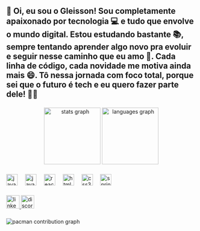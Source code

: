 <h2 align="left">👋 Oi, eu sou o Gleisson! Sou completamente apaixonado por tecnologia 💻 e tudo que envolve o mundo digital. Estou estudando bastante 📚, sempre tentando aprender algo novo pra evoluir e seguir nesse caminho que eu amo 🚀. Cada linha de código, cada novidade me motiva ainda mais 😄. Tô nessa jornada com foco total, porque sei que o futuro é tech e eu quero fazer parte dele! 🔧✨</h2>

###

<div align="center">
  <img src="https://github-readme-stats.vercel.app/api?username=gleissonfernando&hide_title=true&hide_rank=false&show_icons=true&include_all_commits=false&count_private=false&disable_animations=false&theme=dark&locale=pt-br&hide_border=true" height="150" alt="stats graph"  />
  <img src="https://github-readme-stats.vercel.app/api/top-langs?username=gleissonfernando&locale=pt-br&hide_title=false&layout=compact&card_width=320&langs_count=5&theme=dracula&hide_border=false" height="150" alt="languages graph"  />
</div>

###

<div align="left">
  <img src="https://cdn.jsdelivr.net/gh/devicons/devicon/icons/java/java-original.svg" height="30" alt="java logo"  />
  <img width="12" />
  <img src="https://cdn.jsdelivr.net/gh/devicons/devicon/icons/javascript/javascript-original.svg" height="30" alt="javascript logo"  />
  <img width="12" />
  <img src="https://cdn.jsdelivr.net/gh/devicons/devicon/icons/react/react-original.svg" height="30" alt="react logo"  />
  <img width="12" />
  <img src="https://cdn.jsdelivr.net/gh/devicons/devicon/icons/html5/html5-original.svg" height="30" alt="html5 logo"  />
  <img width="12" />
  <img src="https://cdn.jsdelivr.net/gh/devicons/devicon/icons/css3/css3-original.svg" height="30" alt="css3 logo"  />
  <img width="12" />
  <img src="https://cdn.jsdelivr.net/gh/devicons/devicon/icons/spring/spring-original.svg" height="30" alt="spring logo"  />
</div>

###

<div align="left">
  <a href="https://www.linkedin.com/in/gleisson-fernando-570537278/" target="_blank">
    <img src="https://img.shields.io/static/v1?message=LinkedIn&logo=linkedin&label=&color=0077B5&logoColor=white&labelColor=&style=for-the-badge" height="35" alt="linkedin logo"  />
  </a>
  <a href="https://discord.gg/JENEVpND8p" target="_blank">
    <img src="https://img.shields.io/static/v1?message=Discord&logo=discord&label=&color=7289DA&logoColor=white&labelColor=&style=for-the-badge" height="35" alt="discord logo"  />
  </a>
</div>

###

<picture>
  <source media="(prefers-color-scheme: dark)" srcset="https://raw.githubusercontent.com/gleissonfernando/gleissonfernando/output/pacman-contribution-graph-dark.svg">
  <source media="(prefers-color-scheme: light)" srcset="https://raw.githubusercontent.com/gleissonfernando/gleissonfernando/output/pacman-contribution-graph.svg">
  <img alt="pacman contribution graph" src="https://raw.githubusercontent.com/gleissonfernando/gleissonfernando/output/pacman-contribution-graph.svg">
</picture>

###
